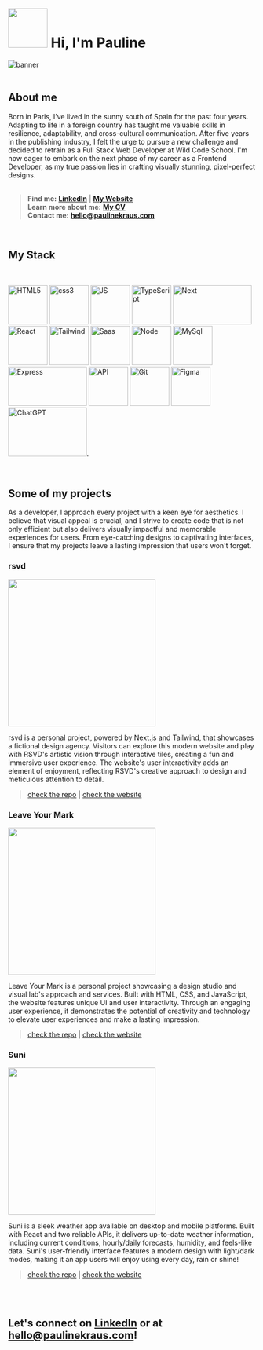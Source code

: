 # <img src="https://portfolio-thisispauline.vercel.app/_next/image?url=%2F_next%2Fstatic%2Fmedia%2Fdonut-blue.522058c8.png&w=640&q=75" height="80" width="80" /> Hi, I'm Pauline

![banner](https://i.imgur.com/fzSCYCt.jpg)
<br /><br />

## About me 

Born in Paris, I’ve lived in the sunny south of Spain for the past four years. Adapting to life in a foreign country has taught me valuable skills in resilience, adaptability, and cross-cultural communication. After five years in the publishing industry, I felt the urge to pursue a new challenge and decided to retrain as a Full Stack Web Developer at Wild Code School. I'm now eager to embark on the next phase of my career as a Frontend Developer, as my true passion lies in crafting visually stunning, pixel-perfect designs.
<br />
<br />

> **Find me:** <a target="_blank" href="https://www.linkedin.com/in/pauline-kraus/"><b>LinkedIn</b></a>  | <a target="_blank" href="https://paulinekraus.com/"><b>My Website</b></a><br />
> **Learn more about me:** <a target="_blank" href="https://drive.google.com/file/d/1Cs35SU6-t5wk9ONO05Gsa5H9-cuvyFT2/view?usp=share_link"><b>My CV</b><br /></a>
> **Contact me:** <a target="_blank" href="mailto:hello@paulinekraus.com"><b>hello@paulinekraus.com</b></a>  
<br />

## My Stack
<br />

<img src="https://i.imgur.com/P2JJdES.png" alt="HTML5" height="80" width="80" />   <img src="https://i.imgur.com/LXqihIC.png" height="80" width="80" alt="css3"/>    <img src="https://i.imgur.com/cdcEdHG.png" alt="JS" height="80" width="80" />   <img src="https://i.imgur.com/6R5V1Mb.png" alt="TypeScript"  height="80" width="80" />  <img src="https://i.imgur.com/tjQ2pQK.png" alt="Next" height="80" width="160" />   <img src="https://i.imgur.com/jpr8w7h.png" alt="React"  height="80" width="80" />    <img src="https://i.imgur.com/NfNqIgK.png" alt="Tailwind"  height="80" width="80"/>    <img src="https://i.imgur.com/gWsSBXi.png" alt="Saas"  height="80" width="80" />   <img src="https://i.imgur.com/2LcUkAE.png" alt="Node"  height="80" width="80"/>  <img src="https://i.imgur.com/FLrE4BQ.png" alt="MySql"  height="80" width="80" />    <img src="https://i.imgur.com/VSLvayr.png" alt="Express"  height="80" width="160"/>    <img src="https://i.imgur.com/KyGS9Q9.png" alt="API"  height="80" width="80" />   <img src="https://i.imgur.com/utEs4uJ.png" alt="Git"  height="80" width="80"/>    <img src="https://i.imgur.com/O6qdnJp.png" alt="Figma"  height="80" width="80" />  <img src="https://i.imgur.com/A4ZI7Qa.jpg" alt="ChatGPT"  height="100" width="160" />. 



<br />

<h2> Some of my projects</h2>

As a developer, I approach every project with a keen eye for aesthetics. I believe that visual appeal is crucial, and I strive to create code that is not only efficient but also delivers visually impactful and memorable experiences for users. From eye-catching designs to captivating interfaces, I ensure that my projects leave a lasting impression that users won't forget.

### rsvd
<img src="https://i.imgur.com/pBDKL9a.jpg" width="auto" height="300" />

rsvd is a personal project, powered by Next.js and Tailwind, that showcases a fictional design agency. Visitors can explore this modern website and play with RSVD's artistic vision through interactive tiles, creating a fun and immersive user experience. The website's user interactivity adds an element of enjoyment, reflecting RSVD's creative approach to design and meticulous attention to detail.

> <a href="https://github.com/ThisisPauline/tiles-behond-visible">check the repo</a>  |  <a href="https://storied-kringle-3e6f13.netlify.app/" >check the website</a>

### Leave Your Mark
<img src="https://i.imgur.com/SeIV9sp.jpg" width="auto" height="300" />

Leave Your Mark is a personal project showcasing a design studio and visual lab's approach and services. Built with HTML, CSS, and JavaScript, the website features unique UI and user interactivity. Through an engaging user experience, it demonstrates the potential of creativity and technology to elevate user experiences and make a lasting impression.

> <a href="https://github.com/ThisisPauline/Leave-Your-Mark">check the repo</a>  |  <a href="https://frolicking-choux-bffaa5.netlify.app/">check the website</a>

### Suni
<img src="https://i.imgur.com/ZGzIZuA.jpg" width="auto" height="300" />

Suni is a sleek weather app available on desktop and mobile platforms. Built with React and two reliable APIs, it delivers up-to-date weather information, including current conditions, hourly/daily forecasts, humidity, and feels-like data. Suni's user-friendly interface features a modern design with light/dark modes, making it an app users will enjoy using every day, rain or shine!

> <a href="https://github.com/WildCodeSchool/2022-09-JS-RemoteEN-Project-2-Team-2">check the repo</a>  |  <a href="https://suniweather.wcs-student-projects.d-a-pfeiffer.info/">check the website</a>

<br /><br />
## Let's connect on <a target="_blank" href="https://www.linkedin.com/in/pauline-kraus/"><b>LinkedIn</b></a> or at <a target="_blank" href="mailto:hello@paulinekraus.com"><b>hello@paulinekraus.com</b></a>!
<br />

